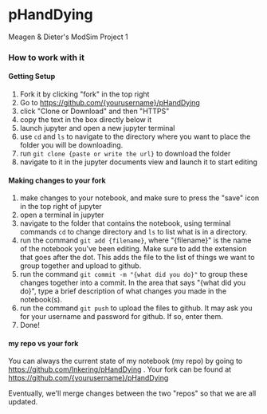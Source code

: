 # pHandDying
Meagen &amp; Dieter's ModSim Project 1

### How to work with it

#### Getting Setup
1. Fork it by clicking "fork" in the top right
2. Go to https://github.com/{yourusername}/pHandDying
3. click "Clone or Download" and then "HTTPS"
4. copy the text in the box directly below it
5. launch jupyter and open a new jupyter terminal
6. use ```cd``` and ```ls``` to navigate to the directory where you want to
   place the folder you will be downloading.
7. run ```git clone {paste or write the url}``` to download the folder
8. navigate to it in the jupyter documents view and launch it to start editing

#### Making changes to your fork

1. make changes to your notebook, and make sure to press the "save" icon in the
   top right of jupyter
2. open a terminal in jupyter
3. navigate to the folder that contains the notebook, using terminal commands ```cd``` 
   to change directory and ```ls``` to list what is in a directory.
4. run the command ```git add {filename}```, where "{filename}" is the name of
   the notebook you've been editing. Make sure to add the extension that goes
   after the dot. This adds the file to the list of things we want to group
   together and upload to github.
5. run the command ```git commit -m "{what did you do}"``` to group these
   changes together into a commit. In the area that says "{what did you do}",
   type a brief description of what changes you made in the notebook(s).
6. run the command ```git push``` to upload the files to github. It may ask you
   for your username and password for github. If so, enter them.
7. Done!

#### my repo vs your fork
You can always the current state of my notebook (my repo) by going to https://github.com/Inkering/pHandDying .
Your fork can be found at https://github.com/{yourusername}/pHandDying

Eventually, we'll merge changes between the two "repos" so that we are all updated.
